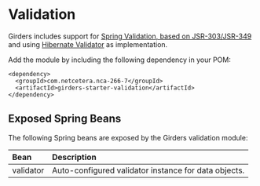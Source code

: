 # Validation

Girders includes support for
[Spring Validation, based on JSR-303/JSR-349](https://docs.spring.io/spring/docs/current/spring-framework-reference/core.html#validation)
and using [Hibernate Validator](http://hibernate.org/validator/) as implementation.

Add the module by including the following dependency in your POM:

    <dependency>
      <groupId>com.netcetera.nca-266-7</groupId>
      <artifactId>girders-starter-validation</artifactId>
    </dependency>

## Exposed Spring Beans

The following Spring beans are exposed by the Girders validation module:

| Bean | Description |
|:--------|:------------|
| validator | Auto-configured validator instance for data objects. |
